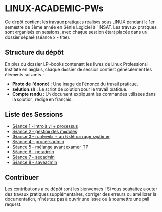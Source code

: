 # LINUX-ACADEMIC-PWs

Ce dépôt contient les travaux pratiques réalisés sous LINUX pendant le 1er semestre de 3ème année en Génie Logiciel à l'INSAT. Les travaux pratiques sont organisés en sessions, avec chaque session étant placée dans un dossier séparé (séance x - titre).

## Structure du dépôt

En plus du dossier LPI-books contenant les livres de Linux Professional Institute en anglais, chaque dossier de session contient généralement les éléments suivants :

- **Photo de l'énoncé :** Une image de l'énoncé du travail pratique.
- **solution.sh :** Le script de solution pour le travail pratique.
- **Compte rendu :** Un document expliquant les commandes utilisées dans la solution, rédigé en français.

## Liste des Sessions

- [Séance 1 - intro à vi + processus](https://shorturl.at/fuyV3)
- [Séance 2 - gestion des modules](https://shorturl.at/cqUY3)
- [Séance 3 - runlevels + arrêt démarrage système](https://shorturl.at/IJRTZ)
- [Séance 4 - processadmin](https://shorturl.at/iGNT2)
- [Séance 5 - mélange avant examen TP](https://rb.gy/g1603s)
- [Séance 6 - netadmin](https://rb.gy/zyni7i)
- [Séance 7 - secadmin](https://rb.gy/dvdyf8)
- [Séance 8 - saveadmin](https://rb.gy/e7rgqf)

## Contribuer

Les contributions à ce dépôt sont les bienvenues ! Si vous souhaitez ajouter des travaux pratiques supplémentaires, corriger des erreurs ou améliorer la documentation, n'hésitez pas à ouvrir une issue ou à soumettre une pull request.

